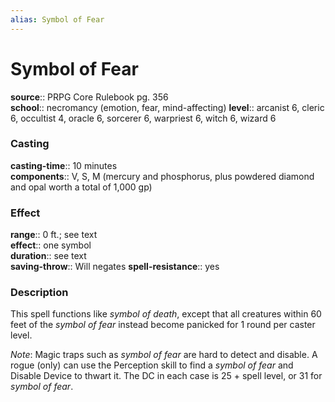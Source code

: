 ```yaml
---
alias: Symbol of Fear
---
```


# Symbol of Fear 

**source**:: PRPG Core Rulebook pg. 356  
**school**:: necromancy (emotion, fear, mind-affecting)
**level**:: arcanist 6, cleric 6, occultist 4, oracle 6, sorcerer 6, warpriest 6, witch 6, wizard 6

### Casting 

**casting-time**:: 10 minutes  
**components**:: V, S, M (mercury and phosphorus, plus powdered diamond and opal worth a total of 1,000 gp)

### Effect 

**range**:: 0 ft.; see text  
**effect**:: one symbol  
**duration**:: see text  
**saving-throw**:: Will negates
**spell-resistance**:: yes

### Description 

This spell functions like *symbol of death*, except that all creatures within 60 feet of the *symbol of fear* instead become panicked for 1 round per caster level.  
  
*Note*: Magic traps such as *symbol of fear* are hard to detect and disable. A rogue (only) can use the Perception skill to find a *symbol of fear* and Disable Device to thwart it. The DC in each case is 25 + spell level, or 31 for *symbol of fear*.
